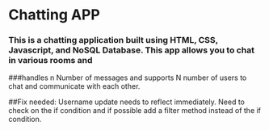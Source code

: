 # Chatting APP
### This is a chatting application built using HTML, CSS, Javascript, and NoSQL Database. This app allows you to chat in various rooms and 
###handles n Number of messages and supports N number of users to chat and communicate with each other.

##Fix needed: Username update needs to reflect immediately. Need to check on the if condition and if possible add a filter method instead of the if condition.
